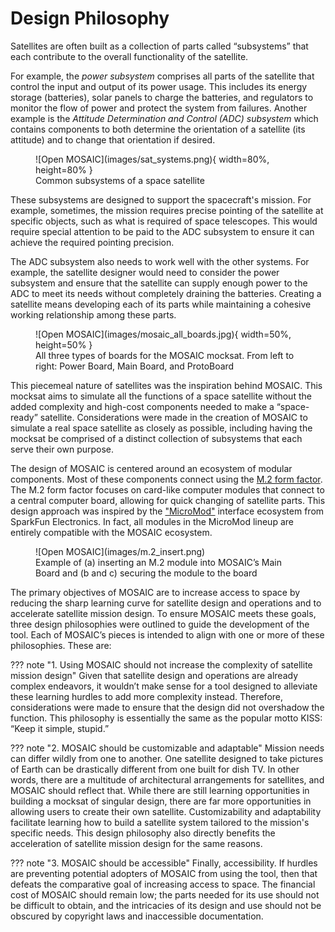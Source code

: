 # Design Philosophy

Satellites are often built as a collection of parts called “subsystems” that each contribute to the overall functionality of the satellite. 

For example, the *power subsystem* comprises all parts of the satellite that control the input and output of its power usage. This includes its energy storage (batteries), solar panels to charge the batteries, and regulators to monitor the flow of power and protect the system from failures. Another example is the *Attitude Determination and Control (ADC) subsystem* which contains components to both determine the orientation of a satellite (its attitude) and to change that orientation if desired.

<figure markdown="span">
 ![Open MOSAIC](images/sat_systems.png){ width=80%, height=80% }
  <figcaption>Common subsystems of a space satellite</figcaption>
</figure>

These subsystems are designed to support the spacecraft's mission. For example, sometimes, the mission requires precise pointing of the satellite at specific objects, such as what is required of space telescopes. This would require special attention to be paid to the ADC subsystem to ensure it can achieve the required pointing precision. 

The ADC subsystem also needs to work well with the other systems. For example, the satellite designer would need to consider the power subsystem and ensure that the satellite can supply enough power to the ADC to meet its needs without completely draining the batteries. Creating a satellite means developing each of its parts while maintaining a cohesive working relationship among these parts.

<figure markdown="span">
 ![Open MOSAIC](images/mosaic_all_boards.jpg){ width=50%, height=50% }
  <figcaption>All three types of boards for the MOSAIC mocksat. From left to right: Power Board, Main Board, and ProtoBoard</figcaption>
</figure>

This piecemeal nature of satellites was the inspiration behind MOSAIC. This mocksat aims to simulate all the functions of a space satellite without the added complexity and high-cost components needed to make a “space-ready” satellite. Considerations were made in the creation of MOSAIC to simulate a real space satellite as closely as possible, including having the mocksat be comprised of a distinct collection of subsystems that each serve their own purpose.

The design of MOSAIC is centered around an ecosystem of modular components. Most of these components connect using the [M.2 form factor](https://en.wikipedia.org/wiki/M.2). The M.2 form factor focuses on card-like computer modules that connect to a central computer board, allowing for quick changing of satellite parts. This design approach was inspired by the ["MicroMod"](https://www.sparkfun.com/micromod) interface ecosystem from SparkFun Electronics. In fact, all modules in the MicroMod lineup are entirely compatible with the MOSAIC ecosystem. 

<figure markdown="span">
 ![Open MOSAIC](images/m.2_insert.png)
  <figcaption>Example of (a) inserting an M.2 module into MOSAIC’s Main Board and (b and c) securing the module to the board</figcaption>
</figure>

The primary objectives of MOSAIC are to increase access to space by reducing the sharp learning curve for satellite design and operations and to accelerate satellite mission design. To ensure MOSAIC meets these goals, three design philosophies were outlined to guide the development of the tool. Each of MOSAIC’s pieces is intended to align with one or more of these philosophies. These are:

??? note "1. Using MOSAIC should not increase the complexity of satellite mission design"
    Given that satellite design and operations are already complex endeavors, it wouldn’t make sense for a tool designed to alleviate these learning hurdles to add more complexity instead. Therefore, considerations were made to ensure that the design did not overshadow the function. This philosophy is essentially the same as the popular motto KISS: “Keep it simple, stupid.” 

??? note "2. MOSAIC should be customizable and adaptable"
    Mission needs can differ wildly from one to another. One satellite designed to take pictures of Earth can be drastically different from one built for dish TV. In other words, there are a multitude of architectural arrangements for satellites, and MOSAIC should reflect that. While there are still learning opportunities in building a mocksat of singular design, there are far more opportunities in allowing users to create their own satellite. Customizability and adaptability facilitate learning how to build a satellite system tailored to the mission's specific needs. This design philosophy also directly benefits the acceleration of satellite mission design for the same reasons. 

??? note "3. MOSAIC should be accessible"
    Finally, accessibility. If hurdles are preventing potential adopters of MOSAIC from using the tool, then that defeats the comparative goal of increasing access to space. The financial cost of MOSAIC should remain low; the parts needed for its use should not be difficult to obtain, and the intricacies of its design and use should not be obscured by copyright laws and inaccessible documentation.